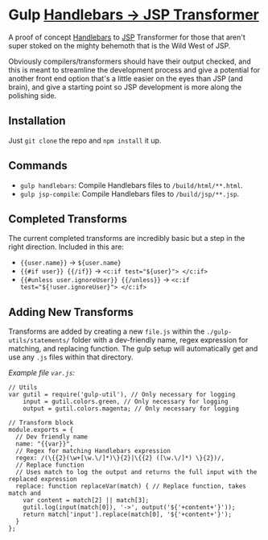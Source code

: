 # Gulp [Handlebars -> JSP Transformer](http://tehurn.com/)
A proof of concept [Handlebars](//handlebarsjs.com) to [JSP](http://www.nooooooooooooooo.com/) Transformer for those that aren't super stoked on the mighty behemoth that is the Wild West of JSP.

Obviously compilers/transformers should have their output checked, and this is meant to streamline the development process and give a potential for another front end option that's a little easier on the eyes than JSP (and brain), and give a starting point so JSP development is more along the polishing side.

## Installation
Just `git clone` the repo and `npm install` it up.

## Commands
- `gulp handlebars`: Compile Handlebars files to `/build/html/**.html`.
- `gulp jsp-compile`: Compile Handlebars files to `/build/jsp/**.jsp`.

## Completed Transforms
The current completed transforms are incredibly basic but a step in the right direction. Included in this are:
- `{{user.name}}` -> `${user.name}`
- `{{#if user}} {{/if}}` -> `<c:if test="${user}"> </c:if>`
- `{{#unless user.ignoreUser}} {{/unless}}` -> `<c:if test="${!user.ignoreUser}"> </c:if>`

## Adding New Transforms
Transforms are added by creating a new `file.js` within the `./gulp-utils/statements/` folder with a dev-friendly name, regex expression for matching, and replacing function. The gulp setup will automatically get and use any `.js` files within that directory.

_Example file `var.js`:_
```node
// Utils
var gutil = require('gulp-util'), // Only necessary for logging
    input = gutil.colors.green, // Only necessary for logging
    output = gutil.colors.magenta; // Only necessary for logging

// Transform block
module.exports = {
  // Dev friendly name
  name: "{{var}}",
  // Regex for matching Handlebars expression
  regex: /(\{{2}(\w+[\w.\/]*)\}{2}|\{{2} ([\w.\/]*) \}{2})/,
  // Replace function
  // Uses match to log the output and returns the full input with the replaced expression
  replace: function replaceVar(match) { // Replace function, takes match and 
    var content = match[2] || match[3];
    gutil.log(input(match[0]), '->', output('${'+content+'}'));
    return match['input'].replace(match[0], '${'+content+'}');
  }
};
```